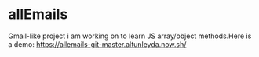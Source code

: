# allEmails


Gmail-like project i am working on to learn JS array/object methods.Here is a demo: https://allemails-git-master.altunleyda.now.sh/
